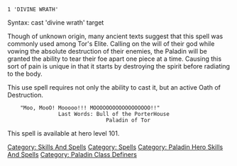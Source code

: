 `1 'DIVINE WRATH'`

Syntax: cast 'divine wrath' target

Though of unknown origin, many ancient texts suggest that this spell was
commonly used among Tor's Elite. Calling on the will of their god while
vowing the absolute destruction of their enemies, the Paladin will be
granted the ability to tear their foe apart one piece at a time. Causing
this sort of pain is unique in that it starts by destroying the spirit
before radiating to the body.

This use spell requires not only the ability to cast it, but an active
Oath of Destruction.

`    "Moo, MooO! Mooooo!!! MOOOOOOOOOOOOOOOOOO!!"`  
`                Last Words: Bull of the PorterHouse`  
`                               Paladin of Tor`

This spell is available at hero level 101.

[Category: Skills And Spells](Category:_Skills_And_Spells "wikilink")
[Category: Spells](Category:_Spells "wikilink") [Category: Paladin Hero
Skills And Spells](Category:_Paladin_Hero_Skills_And_Spells "wikilink")
[Category: Paladin Class
Definers](Category:_Paladin_Class_Definers "wikilink")
